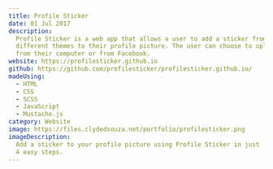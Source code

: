 ```yaml
---
title: Profile Sticker
date: 01 Jul 2017
description:
  Profile Sticker is a web app that allows a user to add a sticker from
  different themes to their profile picture. The user can choose to upload a picture
  from their computer or from Facebook.
website: https://profilesticker.github.io
github: https://github.com/profilesticker/profilesticker.github.io/
madeUsing:
  - HTML
  - CSS
  - SCSS
  - JavaScript
  - Mustache.js
category: Website
image: https://files.clydedsouza.net/portfolio/profilesticker.png
imageDescription:
  Add a sticker to your profile picture using Profile Sticker in just
  4 easy steps.
---
```

